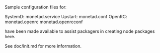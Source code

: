 Sample configuration files for:

SystemD: monetad.service
Upstart: monetad.conf
OpenRC:  monetad.openrc
         monetad.openrcconf

have been made available to assist packagers in creating node packages here.

See doc/init.md for more information.
